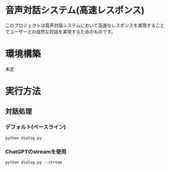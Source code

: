 # 音声対話システム(高速レスポンス)
このプロジェクトは音声対話システムにおいて高速なレスポンスを実現することでユーザーとの自然な対話を実現するためのものです。
# 環境構築
未定
# 実行方法
## 対話処理
### デフォルト(ベースライン)
```
python dialog.py
```
### ChatGPTのstreamを使用
```
python dialog.py --stream
```
